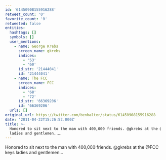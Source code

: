 ```yaml
---
id: '61450908155916288'
retweet_count: '0'
favorite_count: '0'
retweeted: false
entities:
  hashtags: []
  symbols: []
  user_mentions:
    - name: George Krebs
      screen_name: gkrebs
      indices:
        - '53'
        - '60'
      id_str: '21444041'
      id: '21444041'
    - name: The FCC
      screen_name: FCC
      indices:
        - '68'
        - '72'
      id_str: '66369206'
      id: '66369206'
  urls: []
original_url: https://twitter.com/benbalter/status/61450908155916288
date: '2011-04-22T15:26:52.000Z'
title: >-
  Honored to sit next to the man with 400,000 friends. @gkrebs at the @FCC keys
  ladies and gentlemen..…
---
```


Honored to sit next to the man with 400,000 friends. @gkrebs at the @FCC keys ladies and gentlemen...